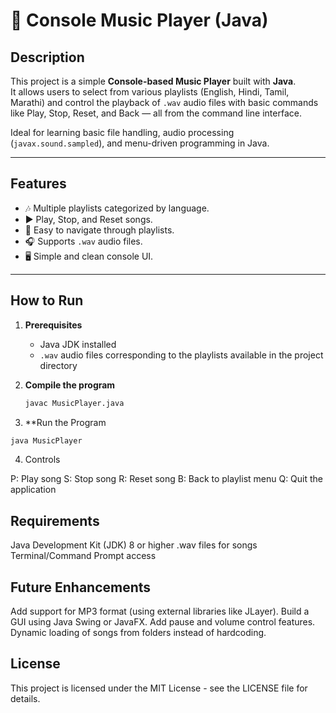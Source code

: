 # 🎵 Console Music Player (Java)

## Description
This project is a simple **Console-based Music Player** built with **Java**.  
It allows users to select from various playlists (English, Hindi, Tamil, Marathi) and control the playback of `.wav` audio files with basic commands like Play, Stop, Reset, and Back — all from the command line interface.

Ideal for learning basic file handling, audio processing (`javax.sound.sampled`), and menu-driven programming in Java.

---

## Features
- 🎶 Multiple playlists categorized by language.
- ▶️ Play, Stop, and Reset songs.
- 🔄 Easy to navigate through playlists.
- 🎧 Supports `.wav` audio files.
- 🖥️ Simple and clean console UI.

---

## How to Run

1. **Prerequisites**  
   - Java JDK installed
   - `.wav` audio files corresponding to the playlists available in the project directory

2. **Compile the program**  
   ```bash
   javac MusicPlayer.java
   ```

3. **Run the Program
  ```bash
  java MusicPlayer
  ```

4. Controls

  P: Play song
  S: Stop song
  R: Reset song
  B: Back to playlist menu
  Q: Quit the application

## Requirements

Java Development Kit (JDK) 8 or higher
.wav files for songs
Terminal/Command Prompt access

## Future Enhancements

Add support for MP3 format (using external libraries like JLayer).
Build a GUI using Java Swing or JavaFX.
Add pause and volume control features.
Dynamic loading of songs from folders instead of hardcoding.

## License
This project is licensed under the MIT License - see the LICENSE file for details.
